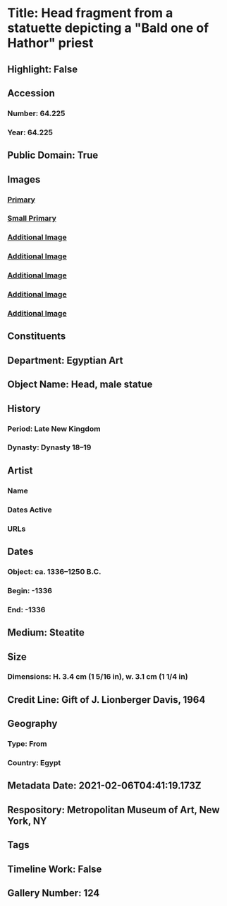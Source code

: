 # Title: Head fragment from a statuette depicting a "Bald one of Hathor" priest
## Highlight: False
## Accession
### Number: 64.225
### Year: 64.225
## Public Domain: True
## Images
### [Primary](https://images.metmuseum.org/CRDImages/eg/original/LC-64_225_EGDP031305.jpg)
### [Small Primary](https://images.metmuseum.org/CRDImages/eg/web-large/LC-64_225_EGDP031305.jpg)
### [Additional Image](https://images.metmuseum.org/CRDImages/eg/original/LC-64_225_EGDP031306.jpg)
### [Additional Image](https://images.metmuseum.org/CRDImages/eg/original/LC-64_225_EGDP031437.jpg)
### [Additional Image](https://images.metmuseum.org/CRDImages/eg/original/LC-64_225_EGDP031309.jpg)
### [Additional Image](https://images.metmuseum.org/CRDImages/eg/original/LC-64_225_EGDP031308.jpg)
### [Additional Image](https://images.metmuseum.org/CRDImages/eg/original/LC-64_225_EGDP031307.jpg)
## Constituents
## Department: Egyptian Art
## Object Name: Head, male statue
## History
### Period: Late New Kingdom
### Dynasty: Dynasty 18–19
## Artist
### Name
### Dates Active
### URLs
## Dates
### Object: ca. 1336–1250 B.C.
### Begin: -1336
### End: -1336
## Medium: Steatite
## Size
### Dimensions: H. 3.4 cm (1 5/16 in), w. 3.1 cm (1 1/4 in)
## Credit Line: Gift of J. Lionberger Davis, 1964
## Geography
### Type: From
### Country: Egypt
## Metadata Date: 2021-02-06T04:41:19.173Z
## Respository: Metropolitan Museum of Art, New York, NY
## Tags
## Timeline Work: False
## Gallery Number: 124